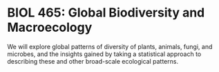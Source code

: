 # BIOL 465: Global Biodiversity and Macroecology

We will explore global patterns of diversity of plants, animals, fungi, and microbes, and the insights gained by taking a statistical approach to describing these and other broad-scale ecological patterns.